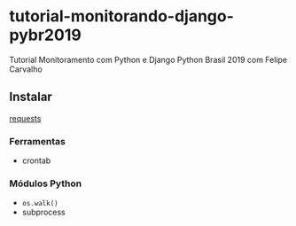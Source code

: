 # tutorial-monitorando-django-pybr2019

Tutorial Monitoramento com Python e Django Python Brasil 2019 com Felipe Carvalho

## Instalar

[requests](https://requests.readthedocs.io/pt_BR/latest/user/quickstart.html)

### Ferramentas

* crontab


### Módulos Python

* `os.walk()`
* subprocess
